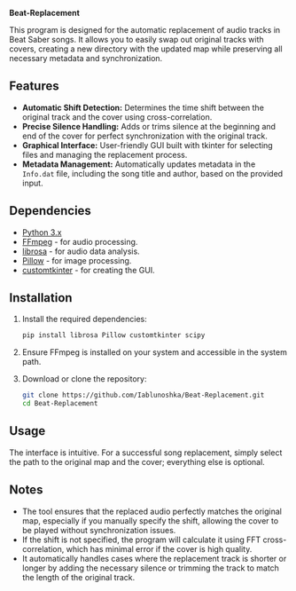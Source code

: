 **Beat-Replacement**

This program is designed for the automatic replacement of audio tracks in Beat Saber songs. It allows you to easily swap out original tracks with covers, creating a new directory with the updated map while preserving all necessary metadata and synchronization.

## Features
- **Automatic Shift Detection:** Determines the time shift between the original track and the cover using cross-correlation.
- **Precise Silence Handling:** Adds or trims silence at the beginning and end of the cover for perfect synchronization with the original track.
- **Graphical Interface:** User-friendly GUI built with tkinter for selecting files and managing the replacement process.
- **Metadata Management:** Automatically updates metadata in the `Info.dat` file, including the song title and author, based on the provided input.

## Dependencies
- [Python 3.x](https://python.org)
- [FFmpeg](https://ffmpeg.org) - for audio processing.
- [librosa](https://librosa.org/) - for audio data analysis.
- [Pillow](https://python-pillow.org/) - for image processing.
- [customtkinter](https://github.com/TomSchimansky/CustomTkinter) - for creating the GUI.

## Installation
1. Install the required dependencies:
   ```bash
   pip install librosa Pillow customtkinter scipy
   ```
2. Ensure FFmpeg is installed on your system and accessible in the system path.

3. Download or clone the repository:
   ```bash
   git clone https://github.com/Iablunoshka/Beat-Replacement.git
   cd Beat-Replacement
   ```

## Usage
The interface is intuitive. For a successful song replacement, simply select the path to the original map and the cover; everything else is optional.

## Notes
- The tool ensures that the replaced audio perfectly matches the original map, especially if you manually specify the shift, allowing the cover to be played without synchronization issues.
- If the shift is not specified, the program will calculate it using FFT cross-correlation, which has minimal error if the cover is high quality.
- It automatically handles cases where the replacement track is shorter or longer by adding the necessary silence or trimming the track to match the length of the original track.
